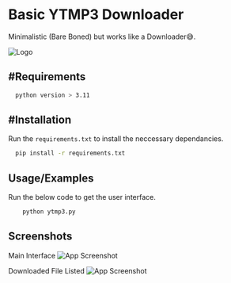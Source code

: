 
# Basic YTMP3 Downloader

Minimalistic (Bare Boned) but works like a Downloader😅.


![Logo](https://cdn.icon-icons.com/icons2/1508/PNG/72/allvideodownloader_104443.png)


## #Requirements


```bash
  python version > 3.11
```


## #Installation

Run the `requirements.txt` to install the neccessary dependancies.

```bash
  pip install -r requirements.txt
```
    
## Usage/Examples

Run the below code to get the user interface. 

```python
    python ytmp3.py

```


## Screenshots

Main Interface
![App Screenshot](https://i.ibb.co/pbvkF45/y2mp3-capture.png)

Downloaded File Listed
![App Screenshot](https://i.ibb.co/QDXkjb0/image.png)
